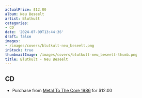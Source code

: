```yaml
---
actualPrice: $12.00
album: Neu Beseelt
artist: Blutkult
categories:
- CD
date: '2024-07-09T13:44:36'
draft: false
images:
- /images/covers/blutkult-neu_beseelt.png
inStock: true
thumbnailImage: /images/covers/blutkult-neu_beseelt-thumb.png
title: Blutkult - Neu Beseelt
---
```


## CD
* Purchase from [Metal To The Core 1986](https://metaltothecore1986.com/shop/blutklut-alte-werte-neu-beseelt-digipak-cd/) for $12.00

